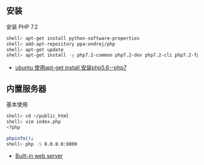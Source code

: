 ## 安装

安装 PHP 7.2

```sh
shell> apt-get install python-software-properties
shell> add-apt-repository ppa:ondrej/php
shell> apt-get update
shell> apt-get install -y php7.2-common php7.2-dev php7.2-cli php7.2-fpm php-pear php7.2-xml
```

- [ubuntu 使用apt-get install 安装php5.6--php7](https://www.cnblogs.com/phpzhou/p/6288762.html)

## 内置服务器

基本使用

```sh
shell> cd ~/public_html
shell> vim index.php
<?php

phpinfo();
shell> php -S 0.0.0.0:8000
```

- [Built-in web server](http://docs.php.net/manual/da/features.commandline.webserver.php)
